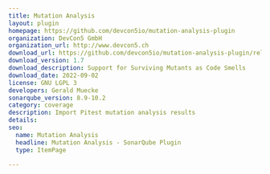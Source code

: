 ```yaml
---
title: Mutation Analysis
layout: plugin
homepage: https://github.com/devcon5io/mutation-analysis-plugin
organization: DevCon5 GmbH
organization_url: http://www.devcon5.ch
download_url: https://github.com/devcon5io/mutation-analysis-plugin/releases/download/v1.7/mutation-analysis-plugin-1.7.jar
download_version: 1.7
download_description: Support for Surviving Mutants as Code Smells
download_date: 2022-09-02
license: GNU LGPL 3
developers: Gerald Muecke
sonarqube_version: 8.9-10.2
category: coverage
description: Import Pitest mutation analysis results
details: 
seo:
  name: Mutation Analysis
  headline: Mutation Analysis - SonarQube Plugin
  type: ItemPage

---
```

